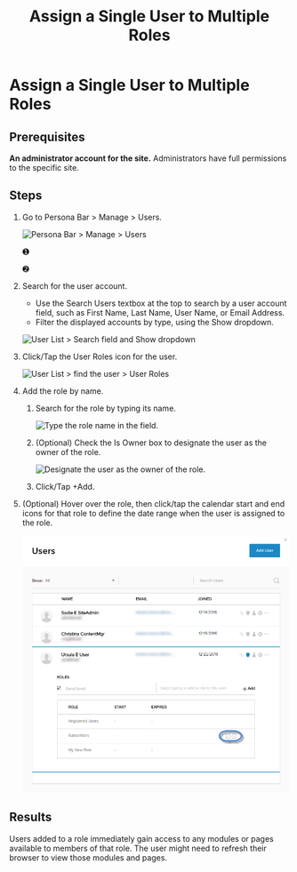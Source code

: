 ﻿---
uid: assign-user-to-multiple-roles
topic: assign-user-to-multiple-roles
locale: en
title: Assign a Single User to Multiple Roles
dnneditions: DNN Platform,Evoq Content,Evoq Engage
dnnversion: 09.02.00
parent-topic: administrators-user-accounts-overview
related-topics: create-user-account,authorize-user,remove-user-from-multiple-roles,edit-user,manage-user-password,delete-user,delete-all-unauthorized-users,restore-deleted-user-account,purge-user-account,restore-multiple-deleted-users,purge-multiple-deleted-users,create-host-account,authorize-host,promote-user-to-host,demote-from-host,manage-host-password,delete-host,delete-all-unauthorized-hosts,restore-deleted-host-account,purge-host-account
---

# Assign a Single User to Multiple Roles

## Prerequisites

**An administrator account for the site.** Administrators have full permissions to the specific site.

## Steps

1.  Go to Persona Bar \> Manage \> Users.
    
    ![Persona Bar > Manage > Users](/images/scr-pbar-host-Manage-E91.png)
    
    ➊
    
    ➋
    
2.  Search for the user account.
    
    *   Use the Search Users textbox at the top to search by a user account field, such as First Name, Last Name, User Name, or Email Address.
    *   Filter the displayed accounts by type, using the Show dropdown.
    
      
    
    ![User List > Search field and Show dropdown](/images/scr-UserListSearchAndShow-E90.png)
    
      
    
3.  Click/Tap the User Roles icon for the user.
    
      
    
    ![User List > find the user > User Roles](/images/scr-UserList-Roles-E90.png)
    
      
    
4.  Add the role by name.
    1.  Search for the role by typing its name.
        
          
        
        ![Type the role name in the field.](/images/scr-Users-Roles-AddRole-E90.png)
        
          
        
    2.  (Optional) Check the Is Owner box to designate the user as the owner of the role.
        
          
        
        ![Designate the user as the owner of the role.](/images/scr-Roles-Users-IsOwner-E90.png)
        
          
        
    3.  Click/Tap +Add.
5.  (Optional) Hover over the role, then click/tap the calendar start and end icons for that role to define the date range when the user is assigned to the role.
    
      
    
    ![](/images/scr-Users-Roles-Calendar-E90.png)
    
      
    

## Results

Users added to a role immediately gain access to any modules or pages available to members of that role. The user might need to refresh their browser to view those modules and pages.
